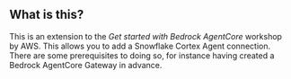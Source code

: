 ## What is this?
This is an extension to the *Get started with Bedrock AgentCore* workshop by AWS. This allows you to add a Snowflake Cortex Agent connection. 
There are some prerequisites to doing so, for instance having created a Bedrock AgentCore Gateway in advance.
